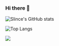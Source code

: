 ### Hi there 👋


![Slince's GitHub stats](https://github-readme-stats.vercel.app/api?username=slince&show_icons=true&theme=buefy)

![Top Langs](https://github-readme-stats.vercel.app/api/top-langs/?username=slince&layout=compact&theme=buefy)

![](https://visitor-badge.glitch.me/badge?page_id=slince.readme)
